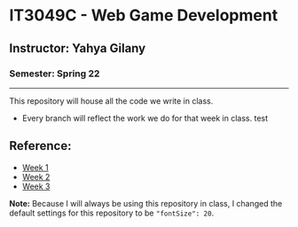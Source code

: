 # IT3049C - Web Game Development
## Instructor: Yahya Gilany
### Semester: Spring 22 
_________
This repository will house all the code we write in class.

* Every branch will reflect the work we do for that week in class. test

## Reference:
- [Week 1](https://github.com/Ygilany/spring22-classwork/tree/week1)
- [Week 2](https://github.com/Ygilany/spring22-classwork/tree/week2)
- [Week 3](https://github.com/Ygilany/spring22-classwork/tree/week3)


**Note:** Because I will always be using this repository in class, I changed the default settings for this repository to be `"fontSize": 20`.
